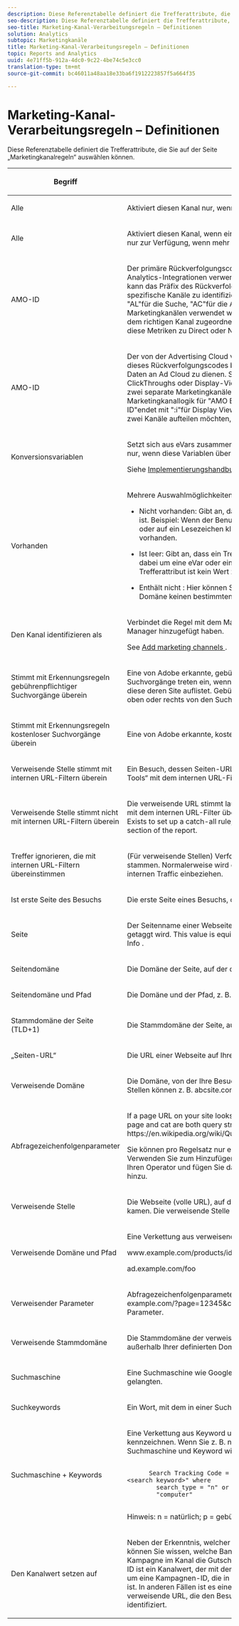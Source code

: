 ```yaml
---
description: Diese Referenztabelle definiert die Trefferattribute, die Sie auf der Seite „Marketingkanalregeln“ auswählen können.
seo-description: Diese Referenztabelle definiert die Trefferattribute, die Sie auf der Seite „Marketingkanalregeln“ auswählen können.
seo-title: Marketing-Kanal-Verarbeitungsregeln – Definitionen
solution: Analytics
subtopic: Marketingkanäle
title: Marketing-Kanal-Verarbeitungsregeln – Definitionen
topic: Reports and Analytics
uuid: 4e71ff5b-912a-4dc0-9c22-4be74c5e3cc0
translation-type: tm+mt
source-git-commit: bc46011a48aa18e33ba6f1912223857f5a664f35

---
```



# Marketing-Kanal-Verarbeitungsregeln – Definitionen

Diese Referenztabelle definiert die Trefferattribute, die Sie auf der Seite „Marketingkanalregeln“ auswählen können.

<table id="table_C18A0F1C9E214EB585A29801BA2400F8"> 
 <thead> 
  <tr> 
   <th colname="col1" class="entry"> <p>Begriff </p> </th> 
   <th colname="col2" class="entry"> <p>Definition </p> </th> 
  </tr> 
 </thead>
 <tbody> 
  <tr> 
   <td colname="col1"> <p>Alle </p> </td> 
   <td colname="col2"> <p>Aktiviert diesen Kanal nur, wenn alle Regeln in der nummerierten Regel „true“ sind. </p> </td> 
  </tr> 
  <tr> 
   <td colname="col1"> <p>Alle </p> </td> 
   <td colname="col2"> <p>Aktiviert diesen Kanal, wenn eine der Regeln im Regelsatz „true“ ist. Diese Option steht nur zur Verfügung, wenn mehr als eine Regel in der nummerierten Regel vorhanden ist. </p> </td> 
  </tr>
  <tr> 
   <td colname="col1"> <p>AMO-ID </p> </td> 
   <td colname="col2"> <p>Der primäre Rückverfolgungscode, der von den Advertising Cloud- und Advertising Analytics-Integrationen verwendet wird. Wenn eine dieser Integrationen aktiviert ist, kann das Präfix des Rückverfolgungscodes verwendet werden, um Advertising Cloud-spezifische Kanäle zu identifizieren. Die Verwendung von "AMO-ID"beginnt mit "AL"für die Suche, "AC"für die Anzeige oder "AO"für Social. Wenn die AMO-ID in Marketingkanälen verwendet wird, können die Klick-/Kosten-/Impressionsmetriken dem richtigen Kanal zugeordnet werden (wenn diese nicht konfiguriert sind, gehen diese Metriken zu Direct oder None). </p> </td> 
  </tr> 
  <tr> 
   <td colname="col1"> <p>AMO-ID </p> </td> 
   <td colname="col2"> <p>Der von der Advertising Cloud verwendete sekundäre Trackingcode. Der Hauptzweck dieses Rückverfolgungscodes besteht darin, als Schlüssel zum Zurücksenden von Daten an Ad Cloud zu dienen. Sie kann jedoch auch zur Identifizierung von Display-ClickThroughs oder Display-ViewThroughs verwendet werden, wenn Sie diese als zwei separate Marketingkanäle betrachten möchten. Dazu können Sie die Marketingkanallogik für "AMO EF-ID"mit ":d"für Display ClickThroughs oder "AMO EF-ID"endet mit ":i"für Display ViewThroughs festlegen. Wenn Sie die Anzeige nicht in zwei Kanäle aufteilen möchten, verwenden Sie stattdessen die AMO-ID-Dimension. </p> </td> 
  </tr> 
  <tr> 
   <td colname="col1"> <p>Konversionsvariablen </p> </td> 
   <td colname="col2"> <p>Setzt sich aus eVars zusammen, die für diese Report Suite aktiviert wurden, und gilt nur, wenn diese Variablen über den Adobe-Code auf der Seite gesetzt wurden. </p> <p>Siehe <a href="https://marketing.adobe.com/resources/help/en_US/sc/implement/oms_sc_implement.pdf"  >Implementierungshandbuch </a>. </p> </td> 
  </tr> 
  <tr> 
   <td colname="col1"> <p>Vorhanden </p> </td> 
   <td colname="col2"> <p>Mehrere Auswahlmöglichkeiten sind verfügbar, einschließlich: </p> <p> 
     <ul id="ul_FE39B5F36235441FB757CC73CA2C4F51"> 
      <li id="li_6DC09918D69B443091AB94DB773D5189"> <p> <span class="uicontrol">Nicht vorhanden</span>: Gibt an, dass das Trefferattribut nicht in der Anfrage vorhanden ist. Beispiel: Wenn der Benutzer in einer verweisenden Domäne eine URL eingibt oder auf ein Lesezeichen klickt, ist das Attribut für die verweisende Domäne nicht vorhanden. </p> </li> 
      <li id="li_3AB958F997974682824E85014CA266D6"> <p> <span class="uicontrol"> Ist leer</span>: Gibt an, dass ein Trefferattribut vorhanden ist. In der Regel handelt es sich dabei um eine eVar oder einen Abfragezeichenfolgenparameter, doch dem Trefferattribut ist kein Wert zugeordnet. </p> </li> 
      <li id="li_25EDA39748D141BA8173CC4C41035ABA"> <p> <span class="uicontrol"> Enthält nicht </span>: Hier können Sie beispielsweise angeben, dass eine verweisende Domäne keinen bestimmten Wert enthält (im Gegensatz zur Auswahl <span class="term"> Enthält </span>). </p> </li> 
     </ul> </p> </td> 
  </tr> 
  <tr> 
   <td colname="col1"> <p>Den Kanal identifizieren als </p> </td> 
   <td colname="col2"> <p>Verbindet die Regel mit dem Marketingkanal, den Sie der Seite <span class="wintitle">Marketingkanal-Manager</span> hinzugefügt haben. </p> <p>See <a href="/help/components/c-marketing-channels/c-channels.md"   > Add marketing channels </a>. </p> </td> 
  </tr> 
  <tr> 
   <td colname="col1"> <p>Stimmt mit Erkennungsregeln gebührenpflichtiger Suchvorgänge überein </p> </td> 
   <td colname="col2"> <p>Eine von Adobe erkannte, gebührenpflichtige Suche. Gebührenpflichtige Suchvorgänge treten ein, wenn Firmen Gebühren an die Suchmaschine zahlen, damit diese deren Site auflistet. Gebührenpflichtige Suchergebnisse tauchen gewöhnlich oben oder rechts von den Suchergebnissen auf. </p> </td> 
  </tr> 
  <tr> 
   <td colname="col1"> <p>Stimmt mit Erkennungsregeln kostenloser Suchvorgänge überein </p> </td> 
   <td colname="col2"> <p>Eine von Adobe erkannte, kostenlose Suche. </p> </td> 
  </tr> 
  <tr> 
   <td colname="col1"> <p>Verweisende Stelle stimmt mit internen URL-Filtern überein </p> </td> 
   <td colname="col2"> <p> Ein Besuch, dessen Seiten-URL laut der Definition für die Report Suite in „Admin Tools“ mit dem internen URL-Filter übereinstimmt. </p> </td> 
  </tr> 
  <tr> 
   <td colname="col1"> <p>Verweisende Stelle stimmt nicht mit internen URL-Filtern überein </p> </td> 
   <td colname="col2"> <p>Die verweisende URL stimmt laut Definition für die Report Suite in „Admin Tools“ nicht mit dem internen URL-Filter überein. Sie können diese Einstellung mit <span class="term"> Page URL </span> and <span class="term"> Exists </span> to set up a catch-all rule, so that no visits land in the <a href="/help/components/c-marketing-channels/c-faq.md#no-channel-identified" > No Channel Identified </a> section of the report. </p> </td> 
  </tr> 
  <tr> 
   <td colname="col1"> <p>Treffer ignorieren, die mit internen URL-Filtern übereinstimmen </p> </td> 
   <td colname="col2"> <p>(Für verweisende Stellen) Verfolgt nur Treffer, die von extern verweisenden Stellen stammen. Normalerweise wird diese Option nicht aktiviert, es sei denn, Sie möchten internen Traffic einbeziehen. </p> </td> 
  </tr> 
  <tr> 
   <td colname="col1"> <p>Ist erste Seite des Besuchs </p> </td> 
   <td colname="col2"> <p>Die erste Seite eines Besuchs, die in der Adobe Berichterstellung erkannt wurde. </p> </td> 
  </tr> 
  <tr> 
   <td colname="col1"> <p>Seite </p> </td> 
   <td colname="col2"> <p>Der Seitenname einer Webseite auf Ihrer Site, die mit dem Adobe-Web-Beacon getaggt wird. This value is equivalent to <span class="varname"> s.pageName </span>. Beispiele sind <span class="varname"> Homepage </span> und <span class="varname"> Info </span>. </p> </td> 
  </tr> 
  <tr> 
   <td colname="col1"> <p>Seitendomäne </p> </td> 
   <td colname="col2"> <p>Die Domäne der Seite, auf der der Besucher landet, z. B. <span class="filepath">products.example.co.uk </span>. </p> </td> 
  </tr> 
  <tr> 
   <td colname="col1"> <p>Seitendomäne und Pfad </p> </td> 
   <td colname="col2"> <p>Die Domäne und der Pfad, z. B. <span class="filepath">products.example.co.uk/mens/pants/overview.html </span>. </p> </td> 
  </tr> 
  <tr> 
   <td colname="col1"> <p>Stammdomäne der Seite (TLD+1) </p> </td> 
   <td colname="col2"> <p>Die Stammdomäne der Seite, auf der der Besucher landet, z. B. <span class="filepath">example.co.uk </span>. </p> </td> 
  </tr> 
  <tr> 
   <td colname="col1"> <p>„Seiten-URL“ </p> </td> 
   <td colname="col2"> <p>Die URL einer Webseite auf Ihrer Site. </p> </td> 
  </tr> 
  <tr> 
   <td colname="col1"> <p>Verweisende Domäne </p> </td> 
   <td colname="col2"> <p>Die Domäne, von der Ihre Besucher kamen, als sie Ihre Site aufriefen; verweisende Stellen können z. B. <span class="filepath">abcsite.com</span> oder <span class="filepath">xyzsite.com</span> sein . </p> </td> 
  </tr> 
  <tr> 
   <td colname="col1"> <p>Abfragezeichenfolgenparameter </p> </td> 
   <td colname="col2"> <p>If a page URL on your site looks like <span class="filepath"> https://example.com/?page=12345&amp;cat=1 </span>, then page and cat are both query string parameters. (See <span class="filepath"> https://en.wikipedia.org/wiki/Query_string </span>.) </p> <p>Sie können pro Regelsatz nur einen Abfragezeichenfolgenparameter angeben. Verwenden Sie zum Hinzufügen zusätzlicher Abfragezeichenfolgenparameter <span class="uicontrol">ANY</span> als Ihren Operator und fügen Sie dann der Regel neue Abfragezeichenfolgenparameter hinzu. </p> </td> 
  </tr> 
  <tr> 
   <td colname="col1"> <p>Verweisende Stelle </p> </td> 
   <td colname="col2"> <p>Die Webseite (volle URL), auf der sich Besucher befanden, bevor sie zu Ihrer Site kamen. Die verweisende Stelle befindet sich außerhalb Ihrer definierten Domäne. </p> </td> 
  </tr> 
  <tr> 
   <td colname="col1"> <p>Verweisende Domäne und Pfad </p> </td> 
   <td colname="col2"> <p>Eine Verkettung aus verweisender Domäne und URL-Pfad. Zu den Beispielen gehören: </p> <p> <span class="filepath"> www.example.com/products/id/12345 </span> </p> <p> <span class="filepath"> ad.example.com/foo </span> </p> </td> 
  </tr> 
  <tr> 
   <td colname="col1"> <p>Verweisender Parameter </p> </td> 
   <td colname="col2"> <p>Abfragezeichenfolgenparameter der verweisenden URL. Wenn Ihre Besucher z. B. von <span class="filepath">example.com/?page=12345&amp;cat=1</span> kommen, sind „page“ und „cat“ die verweisenden Parameter. </p> </td> 
  </tr> 
  <tr> 
   <td colname="col1"> <p>Verweisende Stammdomäne </p> </td> 
   <td colname="col2"> <p>Die Stammdomäne der verweisenden Stelle. Die verweisende Stelle befindet sich außerhalb Ihrer definierten Domäne. </p> </td> 
  </tr> 
  <tr> 
   <td colname="col1"> <p>Suchmaschine </p> </td> 
   <td colname="col2"> <p>Eine Suchmaschine wie Google oder Yahoo!, über die Besucher zu Ihrer Site gelangten. </p> </td> 
  </tr> 
  <tr> 
   <td colname="col1"> <p>Suchkeywords </p> </td> 
   <td colname="col2"> <p>Ein Wort, mit dem in einer Suchmaschine gesucht wird. </p> </td> 
  </tr> 
  <tr> 
   <td colname="col1"> <p>Suchmaschine + Keywords </p> </td> 
   <td colname="col2"> <p>Eine Verkettung aus Keyword und Suchmaschine, um die Suchmaschine eindeutig zu kennzeichnen. Wenn Sie z. B. nach dem Begriff „computer“ suchen, werden die Suchmaschine und Keyword wie folgt identifiziert: </p> 
    <code>
      Search&nbsp;Tracking&nbsp;Code&nbsp;= &nbsp;&nbsp;&nbsp;&nbsp;&nbsp;&nbsp;&nbsp;&nbsp;"&lt;search_type&gt;:&lt;search&nbsp;engine&gt;:&lt;search&nbsp;keyword&gt;"&nbsp;where &nbsp;&nbsp;&nbsp;&nbsp;&nbsp;&nbsp;&nbsp;&nbsp;search_type&nbsp;=&nbsp;"n"&nbsp;or&nbsp;"p",&nbsp;search_engine&nbsp;=&nbsp;"Google",&nbsp;and&nbsp;search_keyword&nbsp;= &nbsp;&nbsp;&nbsp;&nbsp;&nbsp;&nbsp;&nbsp;&nbsp;"computer" 
    </code> <p><b></b> Hinweis: n = natürlich; p = gebührenpflichtig </p> </td> 
  </tr> 
  <tr> 
   <td colname="col1"> <p>Den Kanalwert setzen auf </p> </td> 
   <td colname="col2"> <p>Neben der Erkenntnis, welcher Marketingkanal einen Besucher zu Ihrer Site bringt, können Sie wissen, welche Bannerwerbung, welcher Suchbegriff oder welche E-Mail-Kampagne im Kanal die Gutschrift für die Site-Aktivität eines Besuchers erhält. Diese ID ist ein Kanalwert, der mit dem Kanal gespeichert wird. Häufig handelt es sich dabei um eine Kampagnen-ID, die in die Landingpage oder die verweisende URL integriert ist. In anderen Fällen ist es eine Kombination aus Suchmaschine und Keyword oder die verweisende URL, die den Besucher aus einem bestimmten Kanal am genauesten identifiziert. </p> </td> 
  </tr> 
 </tbody> 
</table>
